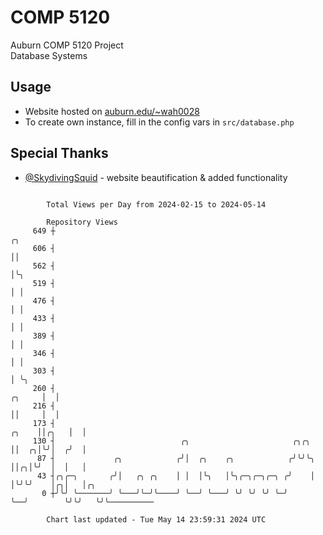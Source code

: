 # COMP 5120
Auburn COMP 5120 Project  
Database Systems

## Usage
- Website hosted on [auburn.edu/~wah0028](https://webhome.auburn.edu/~wah0028/)
- To create own instance, fill in the config vars in `src/database.php`

## Special Thanks
- [@SkydivingSquid](https://github.com/SkydivingSquid) - website beautification & added functionality

```

        Total Views per Day from 2024-02-15 to 2024-05-14

        Repository Views
     649 ┼                                                                         ╭╮
     606 ┤                                                                         ││
     562 ┤                                                                         │╰╮
     519 ┤                                                                         │ │
     476 ┤                                                                         │ │
     433 ┤                                                                         │ │
     389 ┤                                                                         │ │
     346 ┤                                                                         │ │
     303 ┤                                                                         │ ╰╮
     260 ┤                                                                  ╭╮     │  │
     216 ┤                                                                  ││     │  │
     173 ┤                                                            ╭╮    ││╭╮   │  │
     130 ┤                            ╭╮                       ╭╮╭╮   ││  ╭╮│╰╯│  ╭╯  │
      87 ┤             ╭╮            ╭╯│  ╭╮    ╭╮            ╭╯╰╯╰╮  ││╭╮│╰╯  │  │   │
      43 ┤╭╮╭─╮       ╭╯│   ╭╮ ╭╮    │ │  │╰╮   │╰╮╭─╮╭─╮╭─╮ ╭╯    │  │╰╯╰╯    │╭╮│   │╭╮
       0 ┼╯╰╯ ╰───────╯ ╰───╯╰─╯╰────╯ ╰──╯ ╰───╯ ╰╯ ╰╯ ╰╯ ╰─╯     ╰──╯        ╰╯╰╯   ╰╯╰──────────

        Chart last updated - Tue May 14 23:59:31 2024 UTC
        
```
